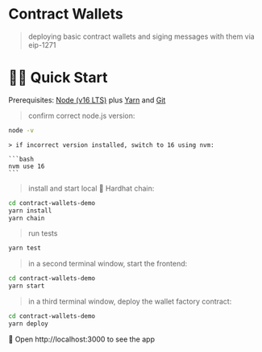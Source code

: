 # Contract Wallets

> deploying basic contract wallets and siging messages with them via eip-1271


# 🏄‍♂️ Quick Start

Prerequisites: [Node (v16 LTS)](https://nodejs.org/en/download/) plus [Yarn](https://classic.yarnpkg.com/en/docs/install/) and [Git](https://git-scm.com/downloads)


> confirm correct node.js version:

```bash
node -v
```

    > if incorrect version installed, switch to 16 using nvm:

    ```bash 
    nvm use 16
    ```


> install and start local 👷‍ Hardhat chain:

```bash
cd contract-wallets-demo
yarn install
yarn chain
```

> run tests

```bash
yarn test
```


> in a second terminal window, start the frontend:

```bash
cd contract-wallets-demo
yarn start
```

> in a third terminal window, deploy the wallet factory contract:

```bash
cd contract-wallets-demo
yarn deploy
```

📱 Open http://localhost:3000 to see the app
